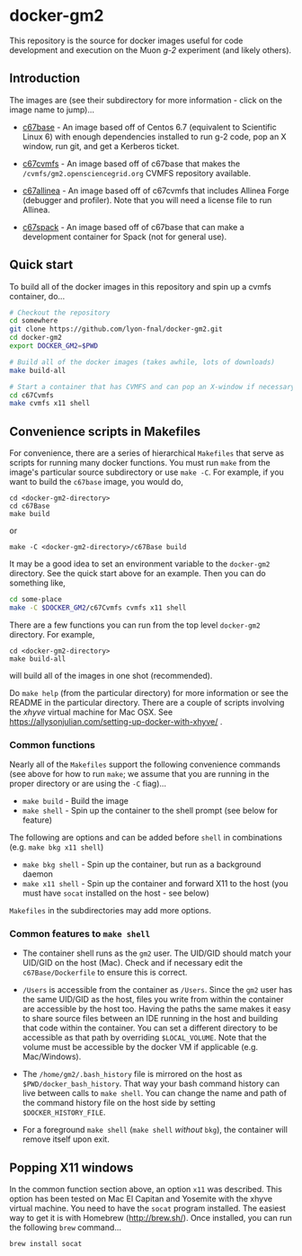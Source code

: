 # docker-gm2

This repository is the source for docker images useful for code development and execution on the Muon *g-2* experiment (and likely others).

## Introduction

The images are (see their subdirectory for more information - click on the image name to jump)...

- [c67base](c67Base/README.md) - An image based off of Centos 6.7 (equivalent to Scientific Linux 6) with enough dependencies installed to run g-2 code, pop an X window, run git, and get a Kerberos ticket.

- [c67cvmfs](c67Cvmfs/README.md) - An image based off of c67base that makes the `/cvmfs/gm2.opensciencegrid.org` CVMFS repository available.

- [c67allinea](c67Allinea/README.md) - An image based off of c67cvmfs that includes Allinea Forge (debugger and profiler). Note that you will need a license file to run Allinea.

- [c67spack](c67Spack/README.md) - An image based off of c67base that can make a development container for Spack (not for general use).

## Quick start

To build all of the docker images in this repository and spin
up a cvmfs container, do...
```bash
# Checkout the repository
cd somewhere
git clone https://github.com/lyon-fnal/docker-gm2.git
cd docker-gm2
export DOCKER_GM2=$PWD

# Build all of the docker images (takes awhile, lots of downloads)
make build-all

# Start a container that has CVMFS and can pop an X-window if necessary
cd c67Cvmfs
make cvmfs x11 shell
```

## Convenience scripts in Makefiles

For convenience, there are a series of hierarchical `Makefiles` that serve as scripts for running many docker functions. You must run `make` from the image's particular source subdirectory or use `make -C`. For example, if you want to build the `c67base` image, you would do,

```
cd <docker-gm2-directory>
cd c67Base
make build
```
or
```
make -C <docker-gm2-directory>/c67Base build
```

It may be a good idea to set an environment variable to the `docker-gm2` directory. See the quick start above for an example. Then you can do something like,
```bash
cd some-place
make -C $DOCKER_GM2/c67Cvmfs cvmfs x11 shell
```

There are a few functions you can run from the top level `docker-gm2` directory. For example,
```
cd <docker-gm2-directory>
make build-all
```
will build all of the images in one shot (recommended).

Do `make help` (from the particular directory) for more information or see the README in the particular directory. There are a couple of scripts involving the *xhyve* virtual machine for Mac OSX. See https://allysonjulian.com/setting-up-docker-with-xhyve/ .

### Common functions

Nearly all of the `Makefiles` support the following convenience commands (see above for how to run `make`; we assume that you are running in the proper directory or are using the `-C` fiag)...

- `make build` - Build the image
- `make shell` - Spin up the container to the shell prompt (see below for feature)

The following are options and can be added before `shell` in combinations (e.g. `make bkg x11 shell`)

- `make bkg shell` - Spin up the container, but run as a background daemon
- `make x11 shell` - Spin up the container and forward X11 to the host (you must have `socat` installed on the host - see below)

`Makefiles` in the subdirectories may add more options. 

### Common features to `make shell`

- The container shell runs as the `gm2` user. The UID/GID should match your UID/GID on the host (Mac). Check and if necessary edit the `c67Base/Dockerfile` to ensure this is correct.

- `/Users` is accessible from the container as `/Users`. Since the `gm2` user has the same UID/GID as the host, files you write from within the container are accessible by the host too. Having the paths the same makes it easy to share source files between an IDE running in the host and building that code within the container. You can set a different directory to be accessible as that path by overriding `$LOCAL_VOLUME`. Note that the volume must be accessible by the docker VM if applicable (e.g. Mac/Windows).

- The `/home/gm2/.bash_history` file is mirrored on the host as `$PWD/docker_bash_history`. That way your bash command history can live between calls to `make shell`. You can change the name and path of the command history file on the host side by setting `$DOCKER_HISTORY_FILE`.

- For a foreground `make shell` (`make shell` *without* `bkg`), the container will remove itself upon exit.


## Popping X11 windows

In the common function section above, an option `x11` was described. This option has been tested on Mac El Capitan and Yosemite with the xhyve virtual machine. You need to have the `socat` program installed. The easiest way to get it is with Homebrew (http://brew.sh/). Once installed, you can run the following `brew` command...

```
brew install socat
```
